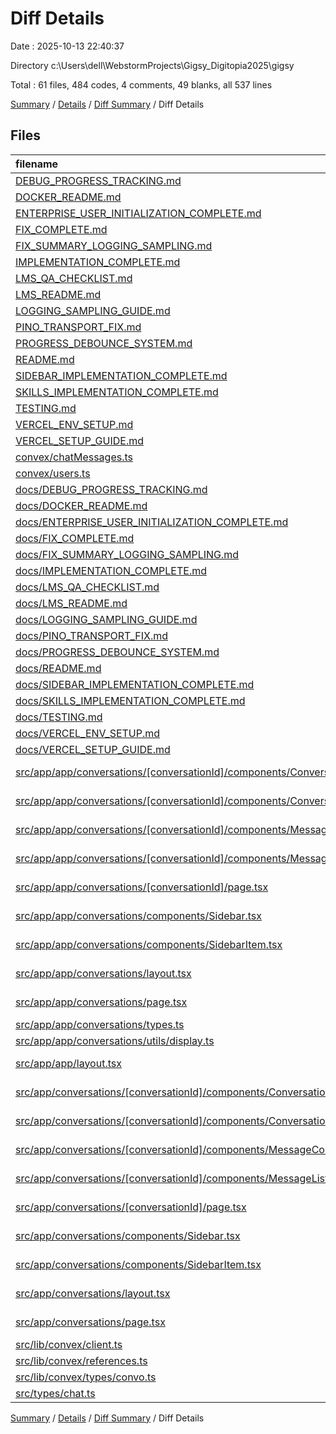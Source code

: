 # Diff Details

Date : 2025-10-13 22:40:37

Directory c:\\Users\\dell\\WebstormProjects\\Gigsy_Digitopia2025\\gigsy

Total : 61 files,  484 codes, 4 comments, 49 blanks, all 537 lines

[Summary](results.md) / [Details](details.md) / [Diff Summary](diff.md) / Diff Details

## Files
| filename | language | code | comment | blank | total |
| :--- | :--- | ---: | ---: | ---: | ---: |
| [DEBUG\_PROGRESS\_TRACKING.md](/DEBUG_PROGRESS_TRACKING.md) | Markdown | -179 | 0 | -71 | -250 |
| [DOCKER\_README.md](/DOCKER_README.md) | Markdown | -101 | 0 | -38 | -139 |
| [ENTERPRISE\_USER\_INITIALIZATION\_COMPLETE.md](/ENTERPRISE_USER_INITIALIZATION_COMPLETE.md) | Markdown | -203 | 0 | -82 | -285 |
| [FIX\_COMPLETE.md](/FIX_COMPLETE.md) | Markdown | -99 | 0 | -25 | -124 |
| [FIX\_SUMMARY\_LOGGING\_SAMPLING.md](/FIX_SUMMARY_LOGGING_SAMPLING.md) | Markdown | -114 | 0 | -36 | -150 |
| [IMPLEMENTATION\_COMPLETE.md](/IMPLEMENTATION_COMPLETE.md) | Markdown | -128 | 0 | -56 | -184 |
| [LMS\_QA\_CHECKLIST.md](/LMS_QA_CHECKLIST.md) | Markdown | -200 | 0 | -71 | -271 |
| [LMS\_README.md](/LMS_README.md) | Markdown | -322 | 0 | -95 | -417 |
| [LOGGING\_SAMPLING\_GUIDE.md](/LOGGING_SAMPLING_GUIDE.md) | Markdown | -94 | 0 | -32 | -126 |
| [PINO\_TRANSPORT\_FIX.md](/PINO_TRANSPORT_FIX.md) | Markdown | -97 | 0 | -24 | -121 |
| [PROGRESS\_DEBOUNCE\_SYSTEM.md](/PROGRESS_DEBOUNCE_SYSTEM.md) | Markdown | -291 | 0 | -86 | -377 |
| [README.md](/README.md) | Markdown | -272 | 0 | -88 | -360 |
| [SIDEBAR\_IMPLEMENTATION\_COMPLETE.md](/SIDEBAR_IMPLEMENTATION_COMPLETE.md) | Markdown | -205 | 0 | -72 | -277 |
| [SKILLS\_IMPLEMENTATION\_COMPLETE.md](/SKILLS_IMPLEMENTATION_COMPLETE.md) | Markdown | -120 | 0 | -53 | -173 |
| [TESTING.md](/TESTING.md) | Markdown | -147 | 0 | -49 | -196 |
| [VERCEL\_ENV\_SETUP.md](/VERCEL_ENV_SETUP.md) | Markdown | -32 | 0 | -5 | -37 |
| [VERCEL\_SETUP\_GUIDE.md](/VERCEL_SETUP_GUIDE.md) | Markdown | -85 | 0 | -35 | -120 |
| [convex/chatMessages.ts](/convex/chatMessages.ts) | TypeScript | 6 | 0 | 0 | 6 |
| [convex/users.ts](/convex/users.ts) | TypeScript | 48 | 4 | 7 | 59 |
| [docs/DEBUG\_PROGRESS\_TRACKING.md](/docs/DEBUG_PROGRESS_TRACKING.md) | Markdown | 179 | 0 | 71 | 250 |
| [docs/DOCKER\_README.md](/docs/DOCKER_README.md) | Markdown | 101 | 0 | 38 | 139 |
| [docs/ENTERPRISE\_USER\_INITIALIZATION\_COMPLETE.md](/docs/ENTERPRISE_USER_INITIALIZATION_COMPLETE.md) | Markdown | 203 | 0 | 82 | 285 |
| [docs/FIX\_COMPLETE.md](/docs/FIX_COMPLETE.md) | Markdown | 99 | 0 | 25 | 124 |
| [docs/FIX\_SUMMARY\_LOGGING\_SAMPLING.md](/docs/FIX_SUMMARY_LOGGING_SAMPLING.md) | Markdown | 114 | 0 | 36 | 150 |
| [docs/IMPLEMENTATION\_COMPLETE.md](/docs/IMPLEMENTATION_COMPLETE.md) | Markdown | 128 | 0 | 56 | 184 |
| [docs/LMS\_QA\_CHECKLIST.md](/docs/LMS_QA_CHECKLIST.md) | Markdown | 200 | 0 | 71 | 271 |
| [docs/LMS\_README.md](/docs/LMS_README.md) | Markdown | 322 | 0 | 95 | 417 |
| [docs/LOGGING\_SAMPLING\_GUIDE.md](/docs/LOGGING_SAMPLING_GUIDE.md) | Markdown | 94 | 0 | 32 | 126 |
| [docs/PINO\_TRANSPORT\_FIX.md](/docs/PINO_TRANSPORT_FIX.md) | Markdown | 97 | 0 | 24 | 121 |
| [docs/PROGRESS\_DEBOUNCE\_SYSTEM.md](/docs/PROGRESS_DEBOUNCE_SYSTEM.md) | Markdown | 291 | 0 | 86 | 377 |
| [docs/README.md](/docs/README.md) | Markdown | 272 | 0 | 88 | 360 |
| [docs/SIDEBAR\_IMPLEMENTATION\_COMPLETE.md](/docs/SIDEBAR_IMPLEMENTATION_COMPLETE.md) | Markdown | 205 | 0 | 72 | 277 |
| [docs/SKILLS\_IMPLEMENTATION\_COMPLETE.md](/docs/SKILLS_IMPLEMENTATION_COMPLETE.md) | Markdown | 120 | 0 | 53 | 173 |
| [docs/TESTING.md](/docs/TESTING.md) | Markdown | 147 | 0 | 49 | 196 |
| [docs/VERCEL\_ENV\_SETUP.md](/docs/VERCEL_ENV_SETUP.md) | Markdown | 32 | 0 | 5 | 37 |
| [docs/VERCEL\_SETUP\_GUIDE.md](/docs/VERCEL_SETUP_GUIDE.md) | Markdown | 85 | 0 | 35 | 120 |
| [src/app/app/conversations/\[conversationId\]/components/ConversationHeader.tsx](/src/app/app/conversations/%5BconversationId%5D/components/ConversationHeader.tsx) | TypeScript JSX | 57 | 0 | 4 | 61 |
| [src/app/app/conversations/\[conversationId\]/components/ConversationMeta.tsx](/src/app/app/conversations/%5BconversationId%5D/components/ConversationMeta.tsx) | TypeScript JSX | 50 | 0 | 4 | 54 |
| [src/app/app/conversations/\[conversationId\]/components/MessageComposer.tsx](/src/app/app/conversations/%5BconversationId%5D/components/MessageComposer.tsx) | TypeScript JSX | 119 | 0 | 15 | 134 |
| [src/app/app/conversations/\[conversationId\]/components/MessageListClient.tsx](/src/app/app/conversations/%5BconversationId%5D/components/MessageListClient.tsx) | TypeScript JSX | 455 | 0 | 59 | 514 |
| [src/app/app/conversations/\[conversationId\]/page.tsx](/src/app/app/conversations/%5BconversationId%5D/page.tsx) | TypeScript JSX | 97 | 0 | 17 | 114 |
| [src/app/app/conversations/components/Sidebar.tsx](/src/app/app/conversations/components/Sidebar.tsx) | TypeScript JSX | 282 | 0 | 25 | 307 |
| [src/app/app/conversations/components/SidebarItem.tsx](/src/app/app/conversations/components/SidebarItem.tsx) | TypeScript JSX | 109 | 0 | 8 | 117 |
| [src/app/app/conversations/layout.tsx](/src/app/app/conversations/layout.tsx) | TypeScript JSX | 74 | 0 | 12 | 86 |
| [src/app/app/conversations/page.tsx](/src/app/app/conversations/page.tsx) | TypeScript JSX | 15 | 0 | 1 | 16 |
| [src/app/app/conversations/types.ts](/src/app/app/conversations/types.ts) | TypeScript | 15 | 0 | 4 | 19 |
| [src/app/app/conversations/utils/display.ts](/src/app/app/conversations/utils/display.ts) | TypeScript | 61 | 0 | 11 | 72 |
| [src/app/app/layout.tsx](/src/app/app/layout.tsx) | TypeScript JSX | 2 | 0 | 0 | 2 |
| [src/app/conversations/\[conversationId\]/components/ConversationHeader.tsx](/src/app/conversations/%5BconversationId%5D/components/ConversationHeader.tsx) | TypeScript JSX | -34 | 0 | -4 | -38 |
| [src/app/conversations/\[conversationId\]/components/ConversationMeta.tsx](/src/app/conversations/%5BconversationId%5D/components/ConversationMeta.tsx) | TypeScript JSX | -50 | 0 | -4 | -54 |
| [src/app/conversations/\[conversationId\]/components/MessageComposer.tsx](/src/app/conversations/%5BconversationId%5D/components/MessageComposer.tsx) | TypeScript JSX | -119 | 0 | -15 | -134 |
| [src/app/conversations/\[conversationId\]/components/MessageListClient.tsx](/src/app/conversations/%5BconversationId%5D/components/MessageListClient.tsx) | TypeScript JSX | -439 | 0 | -58 | -497 |
| [src/app/conversations/\[conversationId\]/page.tsx](/src/app/conversations/%5BconversationId%5D/page.tsx) | TypeScript JSX | -52 | 0 | -9 | -61 |
| [src/app/conversations/components/Sidebar.tsx](/src/app/conversations/components/Sidebar.tsx) | TypeScript JSX | -133 | 0 | -16 | -149 |
| [src/app/conversations/components/SidebarItem.tsx](/src/app/conversations/components/SidebarItem.tsx) | TypeScript JSX | -61 | 0 | -7 | -68 |
| [src/app/conversations/layout.tsx](/src/app/conversations/layout.tsx) | TypeScript JSX | -34 | 0 | -7 | -41 |
| [src/app/conversations/page.tsx](/src/app/conversations/page.tsx) | TypeScript JSX | -15 | 0 | -1 | -16 |
| [src/lib/convex/client.ts](/src/lib/convex/client.ts) | TypeScript | 19 | 0 | 2 | 21 |
| [src/lib/convex/references.ts](/src/lib/convex/references.ts) | TypeScript | 10 | 0 | 0 | 10 |
| [src/lib/convex/types/convo.ts](/src/lib/convex/types/convo.ts) | TypeScript | 5 | 0 | 1 | 6 |
| [src/types/chat.ts](/src/types/chat.ts) | TypeScript | -3 | 0 | 0 | -3 |

[Summary](results.md) / [Details](details.md) / [Diff Summary](diff.md) / Diff Details